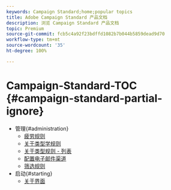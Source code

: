 ```yaml
---
keywords: Campaign Standard;home;popular topics
title: Adobe Campaign Standard 产品文档
description: 浏览 Campaign Standard 产品文档
topic: Premium
source-git-commit: fcb5c4a92f23bdffd1082b7b044b5859dead9d70
workflow-type: tm+mt
source-wordcount: '35'
ht-degree: 100%

---
```



# Campaign-Standard-TOC {#campaign-standard-partial-ignore}

+ 管理{#administration}
   + [疲劳规则](sending/using/fatigue-rules.md)
   + [关于类型学规则](sending/using/about-typology-rules.md)
   + [关于类型规则 - 列表](sending/using/about-typology-rules.md#typology-rules)
   + [配置电子邮件渠道](administration/using/configuring-email-channel.md)
   + [筛选规则](sending/using/filtering-rules.md)
+ 启动{#starting}
   + [关于界面](start/using/about-the-interface.md)
